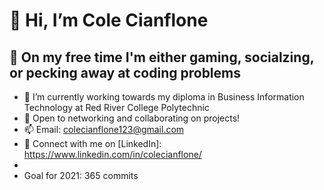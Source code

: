  # 👋 Hi, I’m Cole Cianflone
 ## 👀 On my free time I'm either gaming, socialzing, or pecking away at coding problems
- 🌱 I’m currently working towards my diploma in Business Information Technology at Red River College Polytechnic
- 💞️ Open to networking and collaborating on projects!
- 📫 Email: colecianflone123@gmail.com
- 🤝 Connect with me on [LinkedIn]: https://www.linkedin.com/in/colecianflone/
- 
- Goal for 2021: 365 commits
